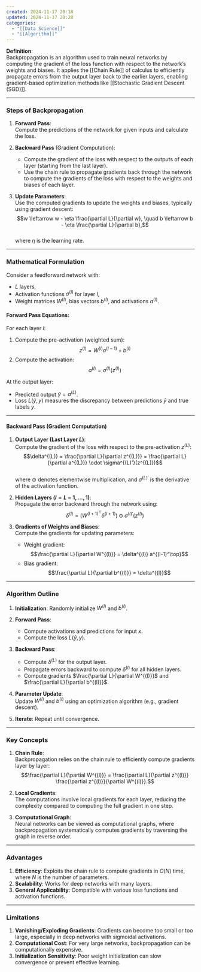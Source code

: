 ```yaml
---
created: 2024-11-17 20:18
updated: 2024-11-17 20:28
categories:
  - "[[Data Science]]"
  - "[[Algorithm]]"
---
```

**Definition**:  
Backpropagation is an algorithm used to train neural networks by computing the gradient of the loss function with respect to the network’s weights and biases. It applies the [[Chain Rule]] of calculus to efficiently propagate errors from the output layer back to the earlier layers, enabling gradient-based optimization methods like [[Stochastic Gradient Descent (SGD)]].  

---

### **Steps of Backpropagation**  

1. **Forward Pass**:  
   Compute the predictions of the network for given inputs and calculate the loss.  

2. **Backward Pass** (Gradient Computation):  
   - Compute the gradient of the loss with respect to the outputs of each layer (starting from the last layer).  
   - Use the chain rule to propagate gradients back through the network to compute the gradients of the loss with respect to the weights and biases of each layer.  

3. **Update Parameters**:  
   Use the computed gradients to update the weights and biases, typically using gradient descent:  
   $$w \leftarrow w - \eta \frac{\partial L}{\partial w}, \quad b \leftarrow b - \eta \frac{\partial L}{\partial b},$$  
   where $\eta$ is the learning rate.  

---

### **Mathematical Formulation**  

Consider a feedforward network with:  
- $L$ layers,  
- Activation functions $\sigma^{(l)}$ for layer $l$,  
- Weight matrices $W^{(l)}$, bias vectors $b^{(l)}$, and activations $a^{(l)}$.  

#### **Forward Pass Equations**:  
For each layer $l$:  
1. Compute the pre-activation (weighted sum):  
   $$z^{(l)} = W^{(l)} a^{(l-1)} + b^{(l)}$$  
2. Compute the activation:  
   $$a^{(l)} = \sigma^{(l)}(z^{(l)})$$  

At the output layer:  
- Predicted output $\hat{y} = a^{(L)}$.  
- Loss $L(\hat{y}, y)$ measures the discrepancy between predictions $\hat{y}$ and true labels $y$.  

---

#### **Backward Pass (Gradient Computation)**  

1. **Output Layer (Last Layer $L$)**:  
   Compute the gradient of the loss with respect to the pre-activation $z^{(L)}$:  
   $$\delta^{(L)} = \frac{\partial L}{\partial z^{(L)}} = \frac{\partial L}{\partial a^{(L)}} \odot \sigma^{(L)'}(z^{(L)})$$  
   where $\odot$ denotes elementwise multiplication, and $\sigma^{(L)'}$ is the derivative of the activation function.  

2. **Hidden Layers ($l = L-1, \dots, 1$)**:  
   Propagate the error backward through the network using:  
   $$\delta^{(l)} = \left(W^{(l+1)^\top} \delta^{(l+1)}\right) \odot \sigma^{(l)'}(z^{(l)})$$  

3. **Gradients of Weights and Biases**:  
   Compute the gradients for updating parameters:  
   - Weight gradient:  
     $$\frac{\partial L}{\partial W^{(l)}} = \delta^{(l)} a^{(l-1)^\top}$$  
   - Bias gradient:  
     $$\frac{\partial L}{\partial b^{(l)}} = \delta^{(l)}$$  

---

### **Algorithm Outline**  

1. **Initialization**: Randomly initialize $W^{(l)}$ and $b^{(l)}$.  

2. **Forward Pass**:  
   - Compute activations and predictions for input $x$.  
   - Compute the loss $L(\hat{y}, y)$.  

3. **Backward Pass**:  
   - Compute $\delta^{(L)}$ for the output layer.  
   - Propagate errors backward to compute $\delta^{(l)}$ for all hidden layers.  
   - Compute gradients $\frac{\partial L}{\partial W^{(l)}}$ and $\frac{\partial L}{\partial b^{(l)}}$.  

4. **Parameter Update**:  
   Update $W^{(l)}$ and $b^{(l)}$ using an optimization algorithm (e.g., gradient descent).  

5. **Iterate**: Repeat until convergence.  

---

### **Key Concepts**  

1. **Chain Rule**:  
   Backpropagation relies on the chain rule to efficiently compute gradients layer by layer:  
   $$\frac{\partial L}{\partial W^{(l)}} = \frac{\partial L}{\partial z^{(l)}} \frac{\partial z^{(l)}}{\partial W^{(l)}}.$$  

2. **Local Gradients**:  
   The computations involve local gradients for each layer, reducing the complexity compared to computing the full gradient in one step.  

3. **Computational Graph**:  
   Neural networks can be viewed as computational graphs, where backpropagation systematically computes gradients by traversing the graph in reverse order.  

---

### **Advantages**  
1. **Efficiency**: Exploits the chain rule to compute gradients in $O(N)$ time, where $N$ is the number of parameters.  
2. **Scalability**: Works for deep networks with many layers.  
3. **General Applicability**: Compatible with various loss functions and activation functions.  

---

### **Limitations**  
1. **Vanishing/Exploding Gradients**: Gradients can become too small or too large, especially in deep networks with sigmoidal activations.  
2. **Computational Cost**: For very large networks, backpropagation can be computationally expensive.  
3. **Initialization Sensitivity**: Poor weight initialization can slow convergence or prevent effective learning.  